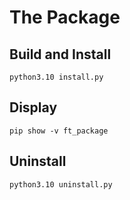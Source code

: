 # The Package

## Build and Install

```
python3.10 install.py
```

## Display

```
pip show -v ft_package
```

## Uninstall

```
python3.10 uninstall.py
```